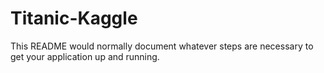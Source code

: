 # Titanic-Kaggle

This README  would normally document whatever steps are necessary to get your application up and running.
